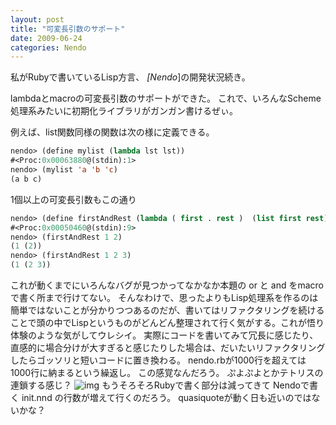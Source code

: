 ```yaml
---
layout: post
title: "可変長引数のサポート"
date: 2009-06-24
categories: Nendo
---
```

私がRubyで書いているLisp方言、 *[Nendo*]の開発状況続き。

lambdaとmacroの可変長引数のサポートができた。
これで、いろんなScheme処理系みたいに初期化ライブラリがガンガン書けるぜぃ。

 例えば、list関数同様の関数は次の様に定義できる。
```lisp
nendo> (define mylist (lambda lst lst))
#<Proc:0x00063880@(stdin):1>
nendo> (mylist 'a 'b 'c)
(a b c)
```

 1個以上の可変長引数もこの通り
```lisp
nendo> (define firstAndRest (lambda ( first . rest )  (list first rest)))
#<Proc:0x00050460@(stdin):9>
nendo> (firstAndRest 1 2)
(1 (2))
nendo> (firstAndRest 1 2 3)
(1 (2 3))
```

これが動くまでにいろんなバグが見つかってなかなか本題の or と and をmacroで書く所まで行けてない。
そんなわけで、思ったよりもLisp処理系を作るのは簡単ではないことが分かりつつあるのだが、書いてはリファクタリングを続けることで頭の中でLispというものがどんどん整理されて行く気がする。これが悟り体験のような気がしてウレシイ。
実際にコードを書いてみて冗長に感じたり、直感的に場合分けが大すぎると感じたりした場合は、だいたいリファクタリングしたらゴッソリと短いコードに置き換わる。
nendo.rbが1000行を超えては1000行に納まるという繰返し。
この感覚なんだろう。
ぷよぷよとかテトリスの連鎖する感じ？
 ![img](http://www.publicdomainpictures.net/pictures/1000/thumb/1-1211550382Aga9.jpg)
もうそろそろRubyで書く部分は減ってきて Nendoで書く init.nnd の行数が増えて行くのだろう。
quasiquoteが動く日も近いのではないかな？
